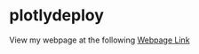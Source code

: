 # plotlydeploy

View my webpage at the following [Webpage Link](https://yashodhan1202.github.io/plotlydeploy/)
